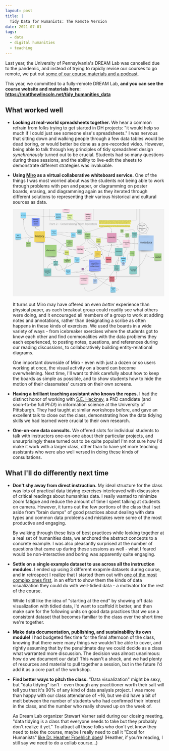 ```yaml
---
layout: post
title: |
  Tidy Data for Humanists: The Remote Version
date: 2021-07-01
tags:
  - data
  - digital humanities
  - teaching
---
```


Last year, the University of Pennsylvania's DREAM Lab was cancelled due to the pandemic, and instead of trying to rapidly revise our courses to go remote, we put out [some of our course materials and a podcast](/2020/05/26/tidy-data-for-humanities.html).

This year, we committed to a fully-remote DREAM Lab, **and you can see the course website and materials here: <https://matthewlincoln.net/tidy_humanities_data>**

## What worked well

- **Looking at real-world spreadsheets together.** We hear a common refrain from folks trying to get started in DH projects: "it would help so much if I could just see someone else's spreadsheets." I was nervous that sitting down and walking people through a few data tables would be dead boring, or would better be done as a pre-recorded video. However, being able to talk through  key principles of tidy spreadsheet design *synchronously* turned out to be crucial. Students had so many questions during these sessions, and the ability to live-edit the sheets to demonstrate different strategies was invaluable.

- **Using [Miro](https://miro.com) as a virtual collaborative whiteboard service.** One of the things I was most worried about was the students not being able to work through problems with pen and paper, or diagramming on poster boards, erasing, and diagramming again as they iterated through different solutions to representing their various historical and cultural sources as data.

  ![A virtual whiteboard filled with interconnected sticky notes](/assets/images/miro.png)

  It turns out Miro may have offered an even _better_ experience than physical paper, as each breakout group could readily see what others were doing, and it encouraged all members of a group to work at adding notes and annotations, rather than designating a scribe as often happens in these kinds of exercises. We used the boards in a wide variety of ways - from icebreaker exercises where the students got to know each other and find commonalities with the data problems they each experienced, to posting notes, questions, and references during our reading discussions, to collaboratively building entity-relational diagrams.

  One important downside of Miro - even with just a dozen or so users working at once, the visual activity on a board can become overwhelming. Next time, I'll want to think carefully about how to keep the boards as simple as possible, and to show students how to hide the motion of their classmates' cursors on their own screens.

- **Having a brilliant teaching assistant who knows the ropes.** I had the distinct honor of working with [S.E. Hackney](https://www.shackismy.name/), a PhD candidate (and soon-to-be full PhD!) in information science at the University of Pittsburgh. They had taught at similar workshops before, and gave an excellent talk to close out the class, demonstrating how the data tidying skills we had learned were crucial to their own research.

- **One-on-one data consults.** We offered slots for individual students to talk with instructors one-on-one about their particular projects, and unsurprisingly these turned out to be quite popular! I'm not sure how I'd make it work with a larger class, other than to have yet more teaching assistants who were also well versed in doing these kinds of consultations.

## What I'll do differently next time

- **Don't shy away from direct instruction.** My ideal structure for the class was lots of practical data tidying exercises interleaved with discussion of critical readings about humanities data. I really wanted to minimize zoom fatigue and reduce the amount of time I spent talking at students on camera. However, it turns out the few portions of the class that I set aside from "brain dumps" of good practices about dealing with data types and common data problems and mistakes were some of the most productive and engaging.

  By walking through these lists of best practices while looking together at a real set of humanities data, we anchored the abstract concepts to a concrete example. I was also pleasantly surprised at the number of questions that came up during these sessions as well - what I feared would be non-interactive and boring was apparently quite engaging.

- **Settle on a single example dataset to use across all the instruction modules.** I ended up using 3 different exapmle datasets during course, and in retrospect I realize that I started them out with [one of the most complex ones first](https://matthewlincoln.net/tidy_humanities_data_2021/units/palladio), in an effort to show them the kinds of data visualization they could do with well-tidied data - a motivator for the rest of the course.

  While I still like the idea of "starting at the end" by showing off data visualization with tidied data, I'd want to scaffold it better, and then make sure for the following units on good data practices that we use a consistent dataset that becomes familiar to the class over the short time we're together.

- **Make data documentation, publishing, and sustainability its own module!** I had budgeted flex time for the final afternoon of the class, knowing that there were many things we wouldn't be able to cover, and rightly assuming that by the penultimate day we could decide as a class what warranted more discussion. The decision was almost unanimous: how do we document our data? This wasn't a shock, and we had plenty of resources and material to pull together a session, but in the future I'd add it as a core part of the workshop.

- **Find better ways to pitch the class.** "Data visualization" might be sexy, but "data tidying" isn't - even though any practitioner worth their salt will tell you that it's 90% of any kind of data analysis project. I was more than happy with our class attendance of ~16, but we did have a bit of melt between the number of students who had confirmed their interest in the class, and the number who really showed up on the week of.

  As Dream Lab organizer Stewart Varner said during our closing meeting, "data tidying is a class that everyone needs to take but they probably don't realize it yet." To attract all those folks who don't yet know they need to take the course, maybe I really need to call it "Excel for Humanists" [like Dr. Heather Froehlich does](https://hfroehli.ch/2021/06/17/a-gentle-introduction-to-excel-and-spreadsheets-for-humanities-people/)! (Heather, if you're reading, I still say we need to do a collab course...)
